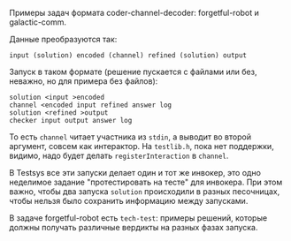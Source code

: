 Примеры задач формата coder-channel-decoder: forgetful-robot и galactic-comm.

Данные преобразуются так:

~~~~
input (solution) encoded (channel) refined (solution) output
~~~~

Запуск в таком формате (решение пускается с файлами или без, неважно, но для примера без файлов):

~~~~
solution <input >encoded
channel <encoded input refined answer log
solution <refined >output
checker input output answer log
~~~~

То есть `channel` читает участника из `stdin`, а выводит во второй аргумент, совсем как интерактор.
На `testlib.h`, пока нет поддержки, видимо, надо будет делать `registerInteraction` в `channel`.

В Testsys все эти запуски делает один и тот же инвокер, это одно неделимое задание "протестировать на тесте" для инвокера.
При этом важно, чтобы два запуска `solution` происходили в разных песочницах, чтобы нельзя было сохранить информацию между запусками.

В задаче forgetful-robot есть `tech-test`: примеры решений, которые должны получать различные вердикты на разных фазах запуска.
